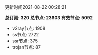 更新时间2021-08-22 00:28:21

**总订阅: 320**
**总节点: 23603**
**有效节点: 5092**
- v2ray节点: 1908
- ss节点: 2722
- ssr节点: 375
- trojan节点: 87
